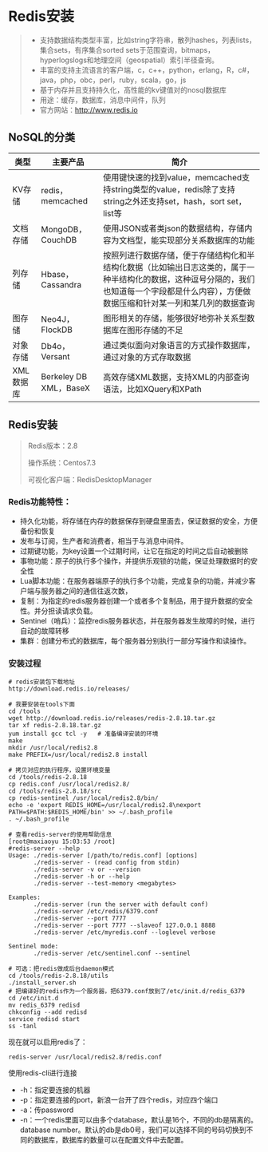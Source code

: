 # Redis安装

>- 支持数据结构类型丰富，比如string字符串，散列hashes，列表lists，集合sets，有序集合sorted sets于范围查询，bitmaps，hyperlogslogs和地理空间（geospatial）索引半径查询。
>- 丰富的支持主流语言的客户端，c，c++，python，erlang，R，c#，java，php，obc，perl，ruby，scala，go，js
>- 基于内存并且支持持久化，高性能的kv键值对的nosql数据库
>- 用途：缓存，数据库，消息中间件，队列
>- 官方网站：http://www.redis.io

## NoSQL的分类

| 类型      | 主要产品               | 简介                                                         |
| --------- | ---------------------- | ------------------------------------------------------------ |
| KV存储    | redis，memcached       | 使用键快速的找到value，memcached支持string类型的value，redis除了支持string之外还支持set，hash，sort set，list等 |
| 文档存储  | MongoDB，CouchDB       | 使用JSON或者类json的数据结构，存储内容为文档型，能实现部分关系数据库的功能 |
| 列存储    | Hbase，Cassandra       | 按照列进行数据存储，便于存储结构化和半结构化数据（比如输出日志这类的，属于一种半结构化的数据，这种逗号分隔的，我们也知道每一个字段都是什么内容），方便做数据压缩和针对某一列和某几列的数据查询 |
| 图存储    | Neo4J，FlockDB         | 图形相关的存储，能够很好地弥补关系型数据库在图形存储的不足   |
| 对象存储  | Db4o，Versant          | 通过类似面向对象语言的方式操作数据库，通过对象的方式存取数据 |
| XML数据库 | Berkeley DB XML，BaseX | 高效存储XML数据，支持XML的内部查询语法，比如XQuery和XPath    |

## Redis安装

> Redis版本：2.8
>
> 操作系统：Centos7.3
>
> 可视化客户端：RedisDesktopManager
>

### Redis功能特性：

- 持久化功能，将存储在内存的数据保存到硬盘里面去，保证数据的安全，方便备份和恢复
- 发布与订阅，生产者和消费者，相当于与消息中间件。
- 过期键功能，为key设置一个过期时间，让它在指定的时间之后自动被删除
- 事物功能：原子的执行多个操作，并提供乐观锁的功能，保证处理数据时的安全性
- Lua脚本功能：在服务器端原子的执行多个功能，完成复杂的功能，并减少客户端与服务器之间的通信往返次数，
- 复制：为指定的redis服务器创建一个或者多个复制品，用于提升数据的安全性。并分担读请求负载。
- Sentinel（哨兵）：监控redis服务器状态，并在服务器发生故障的时候，进行自动的故障转移
- 集群：创建分布式的数据库，每个服务器分别执行一部分写操作和读操作。

### 安装过程

```shell
# redis安装包下载地址
http://download.redis.io/releases/

# 我要安装在tools下面
cd /tools
wget http://download.redis.io/releases/redis-2.8.18.tar.gz
tar xf redis-2.8.18.tar.gz
yum install gcc tcl -y   # 准备编译安装的环境
make
mkdir /usr/local/redis2.8
make PREFIX=/usr/local/redis2.8 install

# 拷贝对应的执行程序，设置环境变量
cd /tools/redis-2.8.18
cp redis.conf /usr/local/redis2.8/
cd /tools/redis-2.8.18/src
cp redis-sentinel /usr/local/redis2.8/bin/
echo -e 'export REDIS_HOME=/usr/local/redis2.8\nexport PATH=$PATH:$REDIS_HOME/bin' >> ~/.bash_profile
. ~/.bash_profile

# 查看redis-server的使用帮助信息
[root@maxiaoyu 15:03:53 /root]
#redis-server --help
Usage: ./redis-server [/path/to/redis.conf] [options]
       ./redis-server - (read config from stdin)
       ./redis-server -v or --version
       ./redis-server -h or --help
       ./redis-server --test-memory <megabytes>

Examples:
       ./redis-server (run the server with default conf)
       ./redis-server /etc/redis/6379.conf
       ./redis-server --port 7777
       ./redis-server --port 7777 --slaveof 127.0.0.1 8888
       ./redis-server /etc/myredis.conf --loglevel verbose

Sentinel mode:
       ./redis-server /etc/sentinel.conf --sentinel
       
# 可选：把redis做成后台daemon模式
cd /tools/redis-2.8.18/utils
./install_server.sh 
# 把编译好的redis作为一个服务器，把6379.conf放到了/etc/init.d/redis_6379
cd /etc/init.d
mv redis_6379 redisd
chkconfig --add redisd
service redisd start
ss -tanl
```

现在就可以启用redis了：

```shell
redis-server /usr/local/redis2.8/redis.conf
```

使用redis-cli进行连接

- -h：指定要连接的机器
- -p：指定要连接的port，新浪一台开了四个redis，对应四个端口
- -a：传password
- -n：一个redis里面可以由多个database，默认是16个，不同的db是隔离的。database number。默认的db是db0号，我们可以选择不同的号码切换到不同的数据库，数据库的数量可以在配置文件中去配置。

